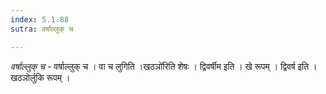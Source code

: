 ```yaml
---
index: 5.1.88
sutra: वर्षाल्लुक् च

---
```

_वर्षाल्लुक् च_ - वर्षाल्लुक् च । वा च लुगिति ।खठञो॑रिति शेषः । द्विवर्षीम इति । खे रूपम् । द्विवर्ष इति । खठञोर्लुकि रूपम् । 